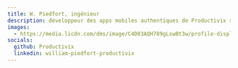 ```yaml
---
title: W. Piedfort, ingénieur
description: développeur des apps mobiles authentiques de Productivix sarl
images:
  - https://media.licdn.com/dms/image/C4D03AQH789gLswBt3w/profile-displayphoto-shrink_200_200/0/1573056020420?e=1698883200&v=beta&t=85bTatbDNVnOEn9DxjkGJVj4UrWRslzpdcp2HEjjDKg
socials:
  github: Productivix
  linkedin: william-piedfort-productivix
---
```

